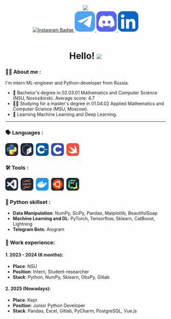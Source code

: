<div id="header" align="center">
  <img src="https://media.giphy.com/media/qgQUggAC3Pfv687qPC/giphy.gif?cid=790b76117awuljzwmc0tznqh6gerohe8qcp8ww5begddkjll&ep=v1_gifs_search&rid=giphy.gif&ct=g" width="500"/>
</div>

<div id="badges" align="center">
  <a href="https://www.instagram.com/d3rleex?igsh=Z2szYmM1MTM2bTVk&utm_source=qr">
    <img src="https://github.com/LelouchFR/skill-icons/blob/main/assets/instagram.svg" alt="Instagram Badge" width="64" height="64"/>
  </a>
  <a href="https://t.me/anderlexx">
    <img src="https://github.com/LelouchFR/skill-icons/blob/main/assets/telegram.svg" alt="Telegram Badge" width="64" height="64"/>
  </a>
  <a href="https://discordapp.com/users/244178805894152193/">
    <img src="https://github.com/LelouchFR/skill-icons/blob/main/assets/discord.svg" alt="Discord Badge" width="64" height="64"/>
  </a>
  <a href="https://www.linkedin.com/in/alexander-khvan-705852319/">
    <img src="https://github.com/tandpfun/skill-icons/blob/main/icons/LinkedIn.svg" alt="LinkedIn Badge" width="64" height="64"/>
  </a>
</div>

<div id="badges" align="center">
  <img src="https://komarev.com/ghpvc/?username=anderlex&style=flat&color=blue" alt=""/>
  <h1>
    Hello!
    <img src="https://media.giphy.com/media/hvRJCLFzcasrR4ia7z/giphy.gif" width="30px"/>
  </h1>
</div>

### 👨‍💻 About me :
I'm intern ML-engineer and Python-developer from Russia.
- 📘 Bachelor's degree in 02.03.01 Mathematics and Computer Science (NSU, Novosibirsk). Average score: 4.7
- 👨‍🎓 Studying for a master's degree in 01.04.02 Applied Mathematics and Computer Science (MSU, Moscow).
- 📐 Learning Machine Learning and Deep Learning.
---
### 🗣️ Languages :
<div>
  <img src="https://github.com/tandpfun/skill-icons/blob/main/icons/Python-Dark.svg" title="Python" alt="Python" width="40" height="40"/>&nbsp;
  <img src="https://github.com/tandpfun/skill-icons/blob/main/icons/Bash-Dark.svg" title="Bash" alt="Bash" width="40" height="40"/>&nbsp;
  <img src="https://github.com/tandpfun/skill-icons/blob/main/icons/CPP.svg" title="C++" alt="C++" width="40" height="40"/>&nbsp;
  <img src="https://github.com/tandpfun/skill-icons/blob/main/icons/C.svg" title="C" alt="C" width="40" height="40"/>&nbsp;
  <img src="https://github.com/tandpfun/skill-icons/blob/main/icons/Swift.svg" title="Swift" alt="Swift" width="40" height="40"/>&nbsp;
</div>

### 🛠️ Tools :
<div>
  <img src="https://github.com/tandpfun/skill-icons/blob/main/icons/VSCode-Dark.svg" title="VSCode" alt="VSCode" width="40" height="40"/>&nbsp;
  <img src="https://github.com/LelouchFR/skill-icons/blob/main/assets/jupyter-dark.svg" title="Jupyter" alt="Jupyter" width="40" height="40"/>&nbsp;
  <img src="https://github.com/tandpfun/skill-icons/blob/main/icons/Docker.svg" title="Docker" alt="Docker" width="40" height="40"/>&nbsp;
  <img src="https://github.com/tandpfun/skill-icons/blob/main/icons/Ubuntu-Dark.svg" title="Ubuntu" alt="Ubuntu" width="40" height="40"/>&nbsp;
  <img src="https://github.com/tandpfun/skill-icons/blob/main/icons/PyCharm-Dark.svg" title="PyCharm" alt="PyCharm" width="40" height="40"/>&nbsp;
</div>

### 🐍 Python skillset :
- **Data Manipulation**: NumPy, SciPy, Pandas, Matplotlib, BeautifulSoap
- **Machine Learning and DL**: PyTorch, Tensorflow, Sklearn, CatBoost, Lightning
- **Telegram Bots**: Aiogram

### 👜 Work experience:
#### 1. 2023 - 2024 (6 months):
- **Place**: NSU
- **Position**: Intern, Student-researcher
- **Stack**: Python, NumPy, Sklearn, ObsPy, Gitlab
#### 2. 2025 (Nowadays):
- **Place**: Kept
- **Position**: Junior Python Developer
- **Stack**: Pandas, Excel, Gitlab, PyCharm, PostgreSQL, Vue.js
